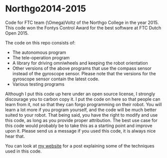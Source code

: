 Northgo2014-2015
================

Code for FTC team \(\Omega\)Voltz of the Northgo College in the year 2015. This code won the Fontys Control Award for the best software at FTC Dutch Open 2015.

The code on this repo consists of:
- The autonomous program
- The tele-operation program
- A library for driving omniwheels and keeping the robot orientation
- Other versions of the above programs that use the compass sensor instead of the gyroscope sensor. Please note that the versions for the gyroscope sensor contain the latest code.
- Various testing programs

Although I put this code up here under an open source license, I strongly discourage you to carbon copy it. I put the code on here so that people can learn from it, not so that they can forgo programming on their robot. You will learn a lot more if you program yourself, and the code will be much better suited to your robot. That being said, you have the right to modify and use this code, as long as you provide proper attribution. The best use case for this code would probably be to take this as a starting point and improve upon it. Please send us a message if you used this code, it is always nice hear that.

You can look at [my website](http://www.arthuradmiraal.nl/programming/ftc-taking-your-code-to-the-next-level/) for a post explaining some of the techniques used in this code.
